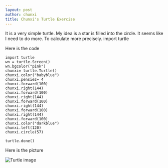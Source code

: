 ```yaml
---
layout: post
author: chunxi
title: Chunxi's Turtle Exercise
---
```

It is a very simple turtle. My idea is a star is filled into the circle. It seems like I need to do more. To calculate more precisely. 
import turtle

Here is the code

```
import turtle
wn = turtle.Screen()
wn.bgcolor("pink")
chunxi= turtle.Turtle()
chunxi.color("babyblue")
chunxi.pensiez= 4
chunxi.forward(100)
chunxi.right(144)
chunxi.forward(100)
chunxi.right(144)
chunxi.forward(100)
chunxi.right(144)
chunxi.forward(100)
chunxi.right(144)
chunxi.forward(100)
chunxi.color("darkblue")
chunxi.left(120)
chunxi.circle(57)

turtle.done()
```

Here is the picture

![Turtle image](http://farm6.staticflickr.com/5507/12005655074_5db8e4bbf3_m.jpg)


